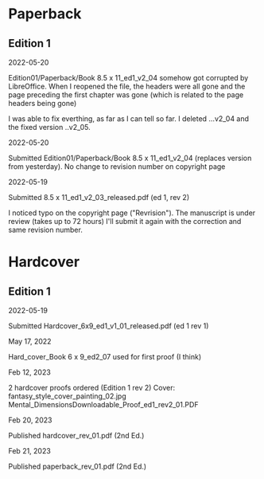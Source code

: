 
# Paperback

## Edition 1

2022-05-20

Edition01/Paperback/Book  8.5 x 11_ed1_v2_04 somehow got corrupted by
LibreOffice. When I reopened the file, the headers were all gone and
the page preceding the first chapter was gone (which is related to the
page headers being gone)

I was able to fix everthing, as far as I can tell so far. I deleted
...v2_04 and the fixed version ..v2_05.


2022-05-20

Submitted Edition01/Paperback/Book  8.5 x 11_ed1_v2_04 (replaces
version from yesterday). No change to revision number on copyright page

2022-05-19

Submitted 8.5 x 11_ed1_v2_03_released.pdf (ed 1, rev 2)

I noticed typo on the copyright page ("Revrision"). The manuscript is
under review (takes up to 72 hours) I'll submit it again with the
correction and same revision number.

# Hardcover

## Edition 1

2022-05-19

Submitted Hardcover_6x9_ed1_v1_01_released.pdf (ed 1 rev 1)

May 17, 2022

Hard_cover_Book  6 x 9_ed2_07 used for first proof (I think)

Feb 12, 2023

2 hardcover proofs ordered (Edition 1 rev 2)
Cover: fantasy_style_cover_painting_02.jpg
Mental_DimensionsDownloadable_Proof_ed1_rev2_01.PDF

Feb 20, 2023

Published hardcover_rev_01.pdf (2nd Ed.)

Feb 21, 2023

Published paperback_rev_01.pdf (2nd Ed.)


